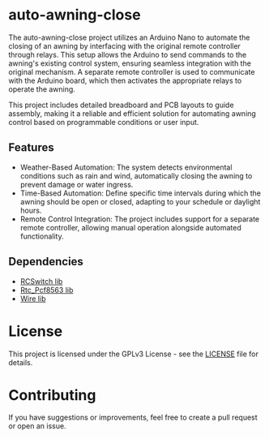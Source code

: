 # auto-awning-close

The auto-awning-close project utilizes an Arduino Nano to automate the closing of an awning by interfacing with the original remote controller through relays. This setup allows the Arduino to send commands to the awning's existing control system, ensuring seamless integration with the original mechanism. A separate remote controller is used to communicate with the Arduino board, which then activates the appropriate relays to operate the awning.

This project includes detailed breadboard and PCB layouts to guide assembly, making it a reliable and efficient solution for automating awning control based on programmable conditions or user input.

## Features

- Weather-Based Automation: The system detects environmental conditions such as rain and wind, automatically closing the awning to prevent damage or water ingress.
- Time-Based Automation: Define specific time intervals during which the awning should be open or closed, adapting to your schedule or daylight hours.
- Remote Control Integration: The project includes support for a separate remote controller, allowing manual operation alongside automated functionality.

## Dependencies
- [RCSwitch lib](https://github.com/sui77/rc-switch/releases/tag/2.6.4)
- [Rtc_Pcf8563 lib](https://github.com/elpaso/Rtc_Pcf8563)
- [Wire lib](https://www.arduino.cc/reference/en/language/functions/communication/wire/)

# License

This project is licensed under the GPLv3 License - see the [LICENSE](LICENSE) file for details.

# Contributing

If you have suggestions or improvements, feel free to create a pull request or open an issue.
